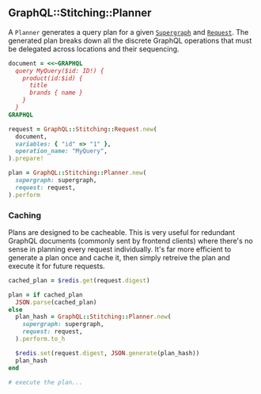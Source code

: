 ## GraphQL::Stitching::Planner

A `Planner` generates a query plan for a given [`Supergraph`](./supergraph.md) and [`Request`](./request.md). The generated plan breaks down all the discrete GraphQL operations that must be delegated across locations and their sequencing.

```ruby
document = <<~GRAPHQL
  query MyQuery($id: ID!) {
    product(id:$id) {
      title
      brands { name }
    }
  }
GRAPHQL

request = GraphQL::Stitching::Request.new(
  document,
  variables: { "id" => "1" },
  operation_name: "MyQuery",
).prepare!

plan = GraphQL::Stitching::Planner.new(
  supergraph: supergraph,
  request: request,
).perform
```

### Caching

Plans are designed to be cacheable. This is very useful for redundant GraphQL documents (commonly sent by frontend clients) where there's no sense in planning every request individually. It's far more efficient to generate a plan once and cache it, then simply retreive the plan and execute it for future requests.

```ruby
cached_plan = $redis.get(request.digest)

plan = if cached_plan
  JSON.parse(cached_plan)
else
  plan_hash = GraphQL::Stitching::Planner.new(
    supergraph: supergraph,
    request: request,
  ).perform.to_h

  $redis.set(request.digest, JSON.generate(plan_hash))
  plan_hash
end

# execute the plan...
```
